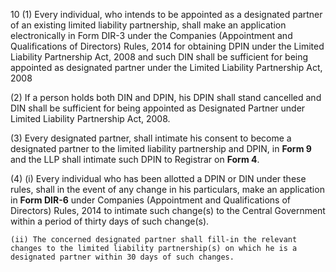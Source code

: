 10
(1) Every individual, who intends to be appointed as a designated partner of an existing limited liability partnership, shall make an application electronically in Form DIR-3 under the Companies (Appointment and Qualifications of Directors) Rules, 2014 for obtaining DPIN under the Limited Liability Partnership Act, 2008 and such DIN shall be sufficient for being appointed as designated partner under the Limited Liability Partnership Act, 2008

(2) If a person holds both DIN and DPIN, his DPIN shall stand cancelled and DIN shall be sufficient for being appointed as Designated Partner under Limited Liability Partnership Act, 2008.

(3) Every designated partner, shall intimate his consent to become a designated partner to the limited liability partnership and DPIN, in **Form 9** and the LLP shall intimate such DPIN to Registrar on **Form 4**.

(4)
    (i) Every individual who has been allotted a DPIN or DIN under these rules, shall in the event of any change in his particulars, make an application in **Form DIR-6** under Companies (Appointment and Qualifications of Directors) Rules, 2014 to intimate such change(s) to the Central Government within a period of thirty days of such change(s).

    (ii) The concerned designated partner shall fill-in the relevant changes to the limited liability partnership(s) on which he is a designated partner within 30 days of such changes.
